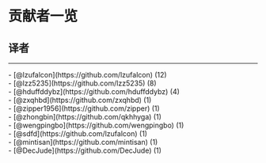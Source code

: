 
# 贡献者一览

## 译者
<hr>
-    [@lzufalcon](https://github.com/lzufalcon) (12) <br/>
-    [@lzz5235](https://github.com/lzz5235) (8) <br/>
-    [@hduffddybz](https://github.com/hduffddybz) (4) <br/>
-    [@zxqhbd](https://github.com/zxqhbd) (1) <br/>
-    [@zipper1956](https://github.com/zipper) (1) <br/>
-    [@zhongbin](https://github.com/qkhhyga) (1) <br/>
-    [@wengpingbo](https://github.com/wengpingbo) (1) <br/>
-    [@sdfd](https://github.com/lzufalcon) (1) <br/>
-    [@mintisan](https://github.com/mintisan) (1) <br/>
-    [@DecJude](https://github.com/DecJude) (1) <br/>
